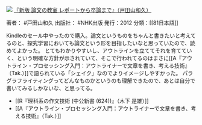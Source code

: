 ![](https://gyazo.com/88206435754591814d81d319ea8cf008.jpg)
[『新版 論文の教室 レポートから卒論まで』（戸田山和久）](https://amzn.to/483JJAp)

著者： #戸田山和久 
出版社： #NHK出版 
発行：2012
分類：[[81日本語]]

Kindleのセール中やったので購入。論文というものをちゃんと書きたいと考えてるのと、探究学習においても論文という形を目指したいなと思っていたので、読めてよかった。
とてもわかりやすいし、アウトラインを立ててそれを育てていく、という明確な方針が示されていて、そこで行われてるのはまさに[[A『アウトライン・プロセッシング入門：アウトライナーで文章を書き、考える技術』（Tak.）]]で語られている「シェイク」なのでよりイメージしやすかった。
パラグラフライティングってどんなものかというのも理解できたので、あとは自分で書いてみるしかないな、と思ってる。

- [[R『理科系の作文技術 (中公新書 (624))』（木下 是雄）]]
- [[A『アウトライン・プロセッシング入門：アウトライナーで文章を書き、考える技術』（Tak.）]]
